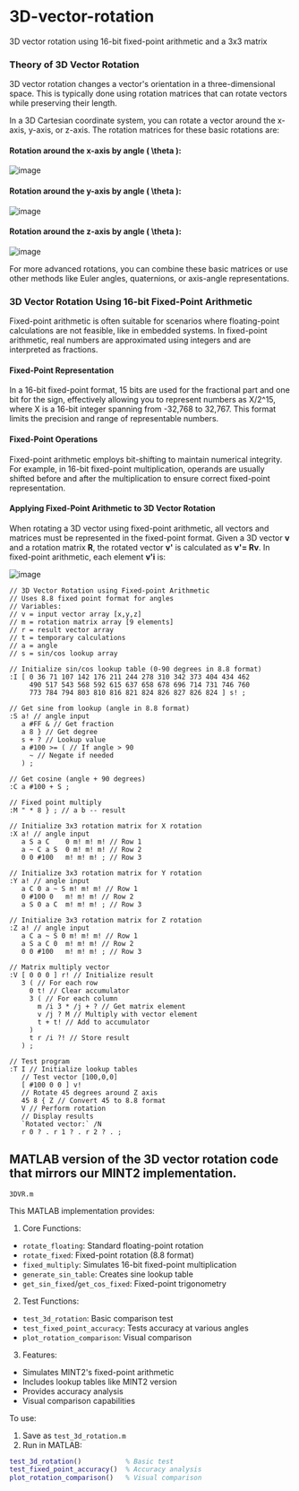  

# 3D-vector-rotation
3D vector rotation using 16-bit fixed-point arithmetic and a 3x3 matrix


### Theory of 3D Vector Rotation

3D vector rotation changes a vector's orientation in a three-dimensional space. This is typically done using rotation matrices that can rotate vectors while preserving their length.

In a 3D Cartesian coordinate system, you can rotate a vector around the x-axis, y-axis, or z-axis. The rotation matrices for these basic rotations are:

#### Rotation around the x-axis by angle \( \theta \):
![image](https://github.com/SteveJustin1963/3D-vector-rotation/assets/58069246/e0a99033-cdbe-4ed8-8f84-e578d44f42a5)


#### Rotation around the y-axis by angle \( \theta \):
![image](https://github.com/SteveJustin1963/3D-vector-rotation/assets/58069246/e4d07f38-0f10-4d46-b692-01f8f20681fc)


#### Rotation around the z-axis by angle \( \theta \):
![image](https://github.com/SteveJustin1963/3D-vector-rotation/assets/58069246/242701bd-e834-4329-b97c-ee8de4cc0924)


For more advanced rotations, you can combine these basic matrices or use other methods like Euler angles, quaternions, or axis-angle representations.

### 3D Vector Rotation Using 16-bit Fixed-Point Arithmetic

Fixed-point arithmetic is often suitable for scenarios where floating-point calculations are not feasible, like in embedded systems. In fixed-point arithmetic, real numbers are approximated using integers and are interpreted as fractions.

#### Fixed-Point Representation
In a 16-bit fixed-point format, 15 bits are used for the fractional part and one bit for the sign, effectively allowing you to represent numbers as X/2^15, where X is a 16-bit integer spanning from -32,768 to 32,767. This format limits the precision and range of representable numbers.

#### Fixed-Point Operations
Fixed-point arithmetic employs bit-shifting to maintain numerical integrity. For example, in 16-bit fixed-point multiplication, operands are usually shifted before and after the multiplication to ensure correct fixed-point representation.

#### Applying Fixed-Point Arithmetic to 3D Vector Rotation
When rotating a 3D vector using fixed-point arithmetic, all vectors and matrices must be represented in the fixed-point format. Given a 3D vector **v** and a rotation matrix **R**, the rotated vector **v'** is calculated as **v'= Rv**. In fixed-point arithmetic, each element **v'i** is:

![image](https://github.com/SteveJustin1963/3D-vector-rotation/assets/58069246/40ad599d-d6b0-48a9-bc7f-eb1853ce1f2f)


 



```
// 3D Vector Rotation using Fixed-point Arithmetic
// Uses 8.8 fixed point format for angles
// Variables:
// v = input vector array [x,y,z]
// m = rotation matrix array [9 elements]
// r = result vector array
// t = temporary calculations
// a = angle
// s = sin/cos lookup array

// Initialize sin/cos lookup table (0-90 degrees in 8.8 format)
:I [ 0 36 71 107 142 176 211 244 278 310 342 373 404 434 462
     490 517 543 568 592 615 637 658 678 696 714 731 746 760
     773 784 794 803 810 816 821 824 826 827 826 824 ] s! ;

// Get sine from lookup (angle in 8.8 format)
:S a! // angle input
   a #FF & // Get fraction
   a 8 } // Get degree
   s + ? // Lookup value
   a #100 >= ( // If angle > 90
     ~ // Negate if needed
   ) ;

// Get cosine (angle + 90 degrees)
:C a #100 + S ;

// Fixed point multiply
:M " * 8 } ; // a b -- result

// Initialize 3x3 rotation matrix for X rotation
:X a! // angle input
   a S a C    0 m! m! m! // Row 1
   a ~ C a S  0 m! m! m! // Row 2
   0 0 #100   m! m! m! ; // Row 3

// Initialize 3x3 rotation matrix for Y rotation
:Y a! // angle input
   a C 0 a ~ S m! m! m! // Row 1
   0 #100 0   m! m! m! // Row 2
   a S 0 a C  m! m! m! ; // Row 3

// Initialize 3x3 rotation matrix for Z rotation
:Z a! // angle input
   a C a ~ S 0 m! m! m! // Row 1
   a S a C 0  m! m! m! // Row 2
   0 0 #100   m! m! m! ; // Row 3

// Matrix multiply vector
:V [ 0 0 0 ] r! // Initialize result
   3 ( // For each row
     0 t! // Clear accumulator
     3 ( // For each column
       m /i 3 * /j + ? // Get matrix element
       v /j ? M // Multiply with vector element
       t + t! // Add to accumulator
     )
     t r /i ?! // Store result
   ) ;

// Test program
:T I // Initialize lookup tables
   // Test vector [100,0,0]
   [ #100 0 0 ] v!
   // Rotate 45 degrees around Z axis
   45 8 { Z // Convert 45 to 8.8 format
   V // Perform rotation
   // Display results
   `Rotated vector:` /N
   r 0 ? . r 1 ? . r 2 ? . ;

   ```


## MATLAB version of the 3D vector rotation code that mirrors our MINT2 implementation.

`3DVR.m`

This MATLAB implementation provides:

1. Core Functions:
- `rotate_floating`: Standard floating-point rotation
- `rotate_fixed`: Fixed-point rotation (8.8 format)
- `fixed_multiply`: Simulates 16-bit fixed-point multiplication
- `generate_sin_table`: Creates sine lookup table
- `get_sin_fixed`/`get_cos_fixed`: Fixed-point trigonometry

2. Test Functions:
- `test_3d_rotation`: Basic comparison test
- `test_fixed_point_accuracy`: Tests accuracy at various angles
- `plot_rotation_comparison`: Visual comparison

3. Features:
- Simulates MINT2's fixed-point arithmetic
- Includes lookup tables like MINT2 version
- Provides accuracy analysis
- Visual comparison capabilities

To use:
1. Save as `test_3d_rotation.m`
2. Run in MATLAB:

```matlab
test_3d_rotation()           % Basic test
test_fixed_point_accuracy()  % Accuracy analysis
plot_rotation_comparison()   % Visual comparison
```

